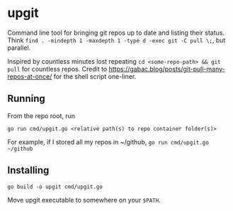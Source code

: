 # upgit

Command line tool for bringing git repos up to date and listing their status. Think `find . -mindepth 1 -maxdepth 1 -type d -exec git -C pull \;`, but parallel.

Inspired by countless minutes lost repeating `cd <some-repo-path> && git pull` for countless repos. Credit to https://gabac.blog/posts/git-pull-many-repos-at-once/ for the shell script one-liner.

## Running

From the repo root, run

```
go run cmd/upgit.go <relative path(s) to repo container folder(s)>
```

For example, if I stored all my repos in ~/github, `go run cmd/upgit.go ~/github`

## Installing

```
go build -o upgit cmd/upgit.go
```

Move upgit executable to somewhere on your `$PATH`.
